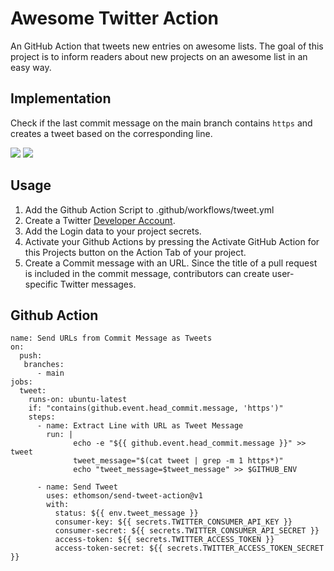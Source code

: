 # Awesome Twitter Action 
An GitHub Action that tweets new entries on awesome lists. The goal of this project is to inform readers about new projects on an awesome list in an easy way.

## Implementation
Check if the last commit message on the main branch contains `https` and creates a tweet based on the corresponding line.

[![](https://img.shields.io/twitter/follow/protontypes?style=social)](https://twitter.com/protontypes) [![](https://img.shields.io/twitter/follow/GHAction1?style=social)](https://twitter.com/GHAction1)

## Usage
1. Add the Github Action Script to .github/workflows/tweet.yml
2. Create a Twitter [Developer Account](https://developer.twitter.com/en).
3. Add the Login data to your project secrets.
4. Activate your Github Actions by pressing the Activate GitHub Action for this Projects button on the Action Tab of your project.
5. Create a Commit message with an URL. Since the title of a pull request is included in the commit message, contributors can create user-specific Twitter messages.


## Github Action
```
name: Send URLs from Commit Message as Tweets
on: 
  push:
   branches:
      - main
jobs:
  tweet:
    runs-on: ubuntu-latest
    if: "contains(github.event.head_commit.message, 'https')"     
    steps:
      - name: Extract Line with URL as Tweet Message  
        run: |
              echo -e "${{ github.event.head_commit.message }}" >> tweet
              tweet_message="$(cat tweet | grep -m 1 https*)"
              echo "tweet_message=$tweet_message" >> $GITHUB_ENV
      
      - name: Send Tweet       
        uses: ethomson/send-tweet-action@v1
        with:
          status: ${{ env.tweet_message }}
          consumer-key: ${{ secrets.TWITTER_CONSUMER_API_KEY }}
          consumer-secret: ${{ secrets.TWITTER_CONSUMER_API_SECRET }}
          access-token: ${{ secrets.TWITTER_ACCESS_TOKEN }}
          access-token-secret: ${{ secrets.TWITTER_ACCESS_TOKEN_SECRET }}
```
